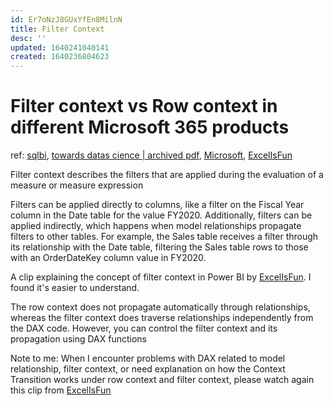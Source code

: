 ```yaml
---
id: Er7oNzJ8GUxYfEn8MilnN
title: Filter Context
desc: ''
updated: 1640241040141
created: 1640236804623
---
```

# Filter context vs Row context in different Microsoft 365 products

ref: [sqlbi](https://www.sqlbi.com/articles/row-context-and-filter-context-in-dax/), [towards datas cience | archived pdf](https://app.box.com/s/s5toz7ei8uuqcxoirfinm0i3jmiftsly), [Microsoft](https://docs.microsoft.com/en-us/learn/modules/dax-power-bi-modify-filter/), [ExcelIsFun](https://youtu.be/nBu1Bqa1jjs?t=2443)

Filter context describes the filters that are applied during the evaluation of a measure or measure expression

Filters can be applied directly to columns, like a filter on the Fiscal Year column in the Date table for the value FY2020. Additionally, filters can be applied indirectly, which happens when model relationships propagate filters to other tables. For example, the Sales table receives a filter through its relationship with the Date table, filtering the Sales table rows to those with an OrderDateKey column value in FY2020.

A clip explaining the concept of filter context in Power BI by [ExcelIsFun](https://youtu.be/nBu1Bqa1jjs?t=2443). I found it's easier to understand.

The row context does not propagate automatically through relationships, whereas the filter context does traverse relationships independently from the DAX code. However, you can control the filter context and its propagation using DAX functions

Note to me: When I encounter problems with DAX related to model relationship, filter context, or need explanation on how the Context Transition works under row context and filter context, please watch again this clip from [ExcelIsFun](https://youtu.be/eIaKC6zLmb0?t=3394)